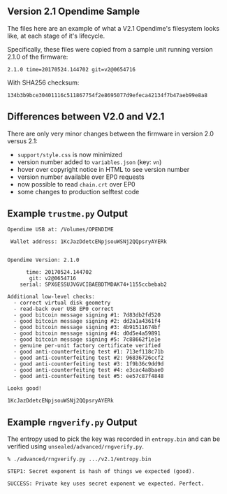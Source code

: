
## Version 2.1 Opendime Sample

The files here are an example of what a V2.1 Opendime's filesystem
looks like, at each stage of it's lifecycle.

Specifically, these files were copied from a sample unit running
version 2.1.0 of the firmware:

```
2.1.0 time=20170524.144702 git=v2@0654716
```

With SHA256 checksum:

```
134b3b9bce30401116c511867754f2e8695077d9efeca42134f7b47aeb99e8a8
```

## Differences between V2.0 and V2.1

There are only very minor changes between the firmware
in version 2.0 versus 2.1:

- `support/style.css` is now minimized
- version number added to `variables.json` (key: `vn`)
- hover over copyright notice in HTML to see version number
- version number available over EP0 requests
- now possible to read `chain.crt` over EP0
- some changes to production selftest code


## Example `trustme.py` Output

```
Opendime USB at: /Volumes/OPENDIME

 Wallet address: 1KcJazDdetcENpjsouWSNj2QQpsryAYERk


Opendime Version: 2.1.0

      time: 20170524.144702
       git: v2@0654716
    serial: SPX6ESSUJVGVCIBAEBDTMDAK74+1155ccbebab2

Additional low-level checks:
  - correct virtual disk geometry
  - read-back over USB EP0 correct
  - good bitcoin message signing #1: 7d83db2fd520
  - good bitcoin message signing #2: dd2a1a4361f4
  - good bitcoin message signing #3: 4b91511674bf
  - good bitcoin message signing #4: d0d5e4a59891
  - good bitcoin message signing #5: 7c88662f1e1e
  - genuine per-unit factory certificate verified
  - good anti-counterfeiting test #1: 713ef118c71b
  - good anti-counterfeiting test #2: 96836726ccf2
  - good anti-counterfeiting test #3: 1f9b36c9dd9d
  - good anti-counterfeiting test #4: e3cac4a8bae0
  - good anti-counterfeiting test #5: ee57c87f4848

Looks good!

1KcJazDdetcENpjsouWSNj2QQpsryAYERk
```


## Example `rngverify.py` Output

The entropy used to pick the key was recorded in `entropy.bin`
and can be verified using `unsealed/advanced/rngverify.py`.

```
% ./advanced/rngverify.py .../v2.1/entropy.bin 

STEP1: Secret exponent is hash of things we expected (good).

SUCCESS: Private key uses secret exponent we expected. Perfect.

```
